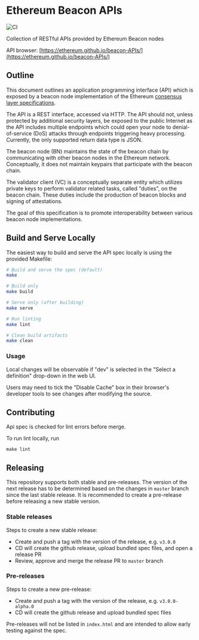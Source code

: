 # Ethereum Beacon APIs

![CI](https://github.com/ethereum/beacon-APIs/workflows/CI/badge.svg)

Collection of RESTful APIs provided by Ethereum Beacon nodes

API browser: [https://ethereum.github.io/beacon-APIs/](https://ethereum.github.io/beacon-APIs/)

## Outline

This document outlines an application programming interface (API) which is exposed by a beacon node implementation of the Ethereum [consensus layer specifications](https://github.com/ethereum/consensus-specs).

The API is a REST interface, accessed via HTTP. The API should not, unless protected by additional security layers, be exposed to the public Internet as the API includes multiple endpoints which could open your node to denial-of-service (DoS) attacks through endpoints triggering heavy processing.
 Currently, the only supported return data type is JSON.

The beacon node (BN) maintains the state of the beacon chain by communicating with other beacon nodes in the Ethereum network.
Conceptually, it does not maintain keypairs that participate with the beacon chain.

The validator client (VC) is a conceptually separate entity which utilizes private keys
to perform validator related tasks, called "duties", on the beacon chain.
 These duties include the production of beacon blocks and signing of attestations.

The goal of this specification is to promote interoperability between various beacon node implementations.

## Build and Serve Locally

The easiest way to build and serve the API spec locally is using the provided Makefile:

```bash
# Build and serve the spec (default)
make

# Build only
make build

# Serve only (after building)
make serve

# Run linting
make lint

# Clean build artifacts
make clean
```

### Usage

Local changes will be observable if "dev" is selected in the "Select a definition" drop-down in the web UI.

Users may need to tick the "Disable Cache" box in their browser's developer tools to see changes after modifying the source.

## Contributing
Api spec is checked for lint errors before merge.

To run lint locally, run
```
make lint
```

## Releasing

This repository supports both stable and pre-releases. The version of the next release has to be
determined based on the changes in `master` branch since the last stable release. It is recommended
to create a pre-release before releasing a new stable version.

### Stable releases

Steps to create a new stable release:

- Create and push a tag with the version of the release, e.g. `v3.0.0`
- CD will create the github release, upload bundled spec files, and open a release PR
- Review, approve and merge the release PR to `master` branch

### Pre-releases

Steps to create a new pre-release:

- Create and push a tag with the version of the release, e.g. `v3.0.0-alpha.0`
- CD will create the github release and upload bundled spec files

Pre-releases will not be listed in `index.html` and are intended to allow early testing against the spec.
